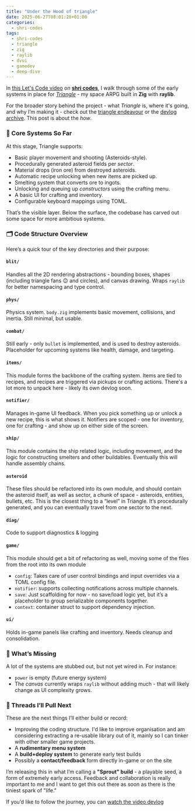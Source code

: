 ```yaml
---
title: "Under the Hood of triangle"
date: 2025-06-27T08:01:28+01:00
categories:
  - shri-codes
tags:
  - shri-codes
  - triangle
  - zig
  - raylib
  - dvui
  - gamedev
  - deep-dive
---
```


In [this Let's Code video](https://youtu.be/8nA-a5Z1IDc) on
[**shri codes**](http://www.youtube.com/@ShriCodesHere), I walk through some of
the early systems in place for [_Triangle_](../../tags/triangle/) - my space
ARPG built in **Zig** with **raylib**.

For the broader story behind the project - what _Triangle_ is, where it's going,
and why I’m making it - check out the
[triangle endeavour](../../endeavours/triangle.md) or the
[devlog archive](../../tags/triangle/). This post is about the _how_.

### 🧩 Core Systems So Far

At this stage, Triangle supports:

- Basic player movement and shooting (Asteroids-style).
- Procedurally generated asteroid fields per _sector_.
- Material drops (iron ore) from destroyed asteroids.
- Automatic recipe unlocking when new items are picked up.
- Smelting system that converts ore to ingots.
- Unlocking and queuing up _constructors_ using the crafting menu.
- A basic UI for crafting and inventory.
- Configurable keyboard mappings using TOML.

That’s the visible layer. Below the surface, the codebase has carved out some
space for more ambitious systems.

### 🗂️ Code Structure Overview

Here’s a quick tour of the key directories and their purpose:

#### `blit/`

Handles all the 2D rendering abstractions - bounding boxes, shapes (including
triangle fans 😉 and circles), and canvas drawing. Wraps `raylib` for better
namespacing and type control.

#### `phys/`

Physics system. `body.zig` implements basic movement, collisions, and inertia.
Still minimal, but usable.

#### `combat/`

Still early - only `bullet` is implemented, and is used to destroy asteroids.
Placeholder for upcoming systems like health, damage, and targeting.

#### `items/`

This module forms the backbone of the crafting system. Items are tied to
recipes, and recipes are triggered via pickups or crafting actions. There's a
lot more to unpack here - likely its own devlog soon.

#### `notifier/`

Manages in-game UI feedback. When you pick something up or unlock a new recipe,
this is what shows it. Notifiers are scoped - one for inventory, one for
crafting - and show up on either side of the screen.

#### `ship/`

This module contains the ship related logic, including movement, and the logic
for constructing smelters and other buildables. Eventually this will handle
assembly chains.

#### `asteroid`

These files should be refactored into its own module, and should contain the
asteroid itself, as well as sector, a chunk of space - asteroids, entities,
bullets, etc. This is the closest thing to a “level” in Triangle. It’s
procedurally generated, and you can eventually travel from one sector to the
next.

#### `diag/`

Code to support diagnostics & logging

#### `game/`

This module should get a bit of refactoring as well, moving some of the files
from the root into its own module

- `config`: Takes care of user control bindings and input overrides via a TOML
  config file.
- `notifier`: supports collecting notifications across multiple channels.
- `save`: Just scaffolding for now - no save/load logic yet, but it’s a
  placeholder to group serializable components together.
- `context`: container struct to support dependency injection.

#### `ui/`

Holds in-game panels like crafting and inventory. Needs cleanup and
consolidation.

### 🧪 What’s Missing

A lot of the systems are stubbed out, but not yet wired in. For instance:

- `power` is empty (future energy system)
- The _canvas_ currently wraps `raylib` without adding much - that will likely
  change as UI complexity grows.

### 🧶 Threads I’ll Pull Next

These are the next things I’ll either build or record:

- Improving the coding structure. I'd like to improve organisation and am
  considering extracting a re-usable library out of it, mainly so I can tinker
  with other smaller game projects.
- A **rudimentary menu system**
- A **build+deploy system** to generate early test builds
- Possibly a **contact/feedback** form directly in-game or on the site

I’m releasing this in what I’m calling a **"Sprout" build** - a playable seed, a
form of extremely early access. Feedback and collaboration is really important
to me and I want to get this out there as soon as there is the tiniest spark of
"life."

If you’d like to follow the journey, you can
[watch the video devlog](https://youtu.be/8nA-a5Z1IDc)
